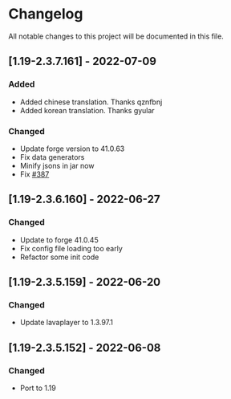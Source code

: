 # Changelog
All notable changes to this project will be documented in this file.

## [1.19-2.3.7.161] - 2022-07-09
### Added
 - Added chinese translation. Thanks qznfbnj
 - Added korean translation. Thanks gyular
 
### Changed
 - Update forge version to 41.0.63
 - Fix data generators
 - Minify jsons in jar now
 - Fix [#387](https://github.com/MC-U-Team/Music-Player/issues/387)

## [1.19-2.3.6.160] - 2022-06-27
### Changed
 - Update to forge 41.0.45
 - Fix config file loading too early
 - Refactor some init code

## [1.19-2.3.5.159] - 2022-06-20
### Changed
 - Update lavaplayer to 1.3.97.1

## [1.19-2.3.5.152] - 2022-06-08
### Changed
 - Port to 1.19
